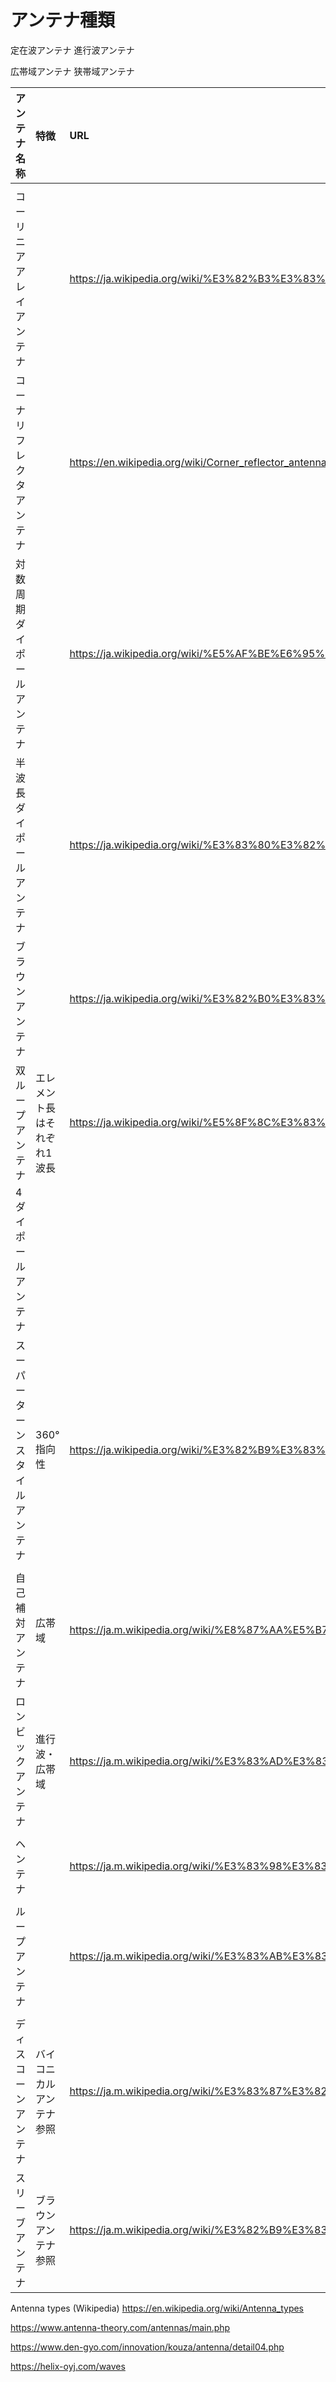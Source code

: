 # アンテナ種類

定在波アンテナ
進行波アンテナ

広帯域アンテナ
狭帯域アンテナ


|アンテナ名称|特徴|URL|
|:--|:--|:--|
||||
|コーリニアアレイアンテナ||https://ja.wikipedia.org/wiki/%E3%82%B3%E3%83%BC%E3%83%AA%E3%83%8B%E3%82%A2%E3%82%A2%E3%83%AC%E3%82%A4%E3%82%A2%E3%83%B3%E3%83%86%E3%83%8A|
|コーナリフレクタアンテナ||https://en.wikipedia.org/wiki/Corner_reflector_antenna|
|対数周期ダイポールアンテナ||https://ja.wikipedia.org/wiki/%E5%AF%BE%E6%95%B0%E5%91%A8%E6%9C%9F%E3%82%A2%E3%83%B3%E3%83%86%E3%83%8A|
|半波長ダイポールアンテナ||https://ja.wikipedia.org/wiki/%E3%83%80%E3%82%A4%E3%83%9D%E3%83%BC%E3%83%AB%E3%82%A2%E3%83%B3%E3%83%86%E3%83%8A|
|ブラウンアンテナ||https://ja.wikipedia.org/wiki/%E3%82%B0%E3%83%A9%E3%83%B3%E3%83%89%E3%83%97%E3%83%AC%E3%83%BC%E3%83%B3%E3%82%A2%E3%83%B3%E3%83%86%E3%83%8A|
|双ループアンテナ|エレメント長はそれぞれ1波長|https://ja.wikipedia.org/wiki/%E5%8F%8C%E3%83%AB%E3%83%BC%E3%83%97%E3%82%A2%E3%83%B3%E3%83%86%E3%83%8A|
|4ダイポールアンテナ||
|スーパーターンスタイルアンテナ|360°指向性|https://ja.wikipedia.org/wiki/%E3%82%B9%E3%83%BC%E3%83%91%E3%83%BC%E3%82%BF%E3%83%BC%E3%83%B3%E3%82%B9%E3%82%BF%E3%82%A4%E3%83%AB%E3%82%A2%E3%83%B3%E3%83%86%E3%83%8A|
||||
|自己補対アンテナ|広帯域|https://ja.m.wikipedia.org/wiki/%E8%87%AA%E5%B7%B1%E8%A3%9C%E5%AF%BE%E3%82%A2%E3%83%B3%E3%83%86%E3%83%8A|
|ロンビックアンテナ|進行波・広帯域|https://ja.m.wikipedia.org/wiki/%E3%83%AD%E3%83%B3%E3%83%93%E3%83%83%E3%82%AF%E3%82%A2%E3%83%B3%E3%83%86%E3%83%8A|
||||
|ヘンテナ||https://ja.m.wikipedia.org/wiki/%E3%83%98%E3%83%B3%E3%83%86%E3%83%8A|
||||
|ループアンテナ||https://ja.m.wikipedia.org/wiki/%E3%83%AB%E3%83%BC%E3%83%97%E3%82%A2%E3%83%B3%E3%83%86%E3%83%8A|
||||
|ディスコーンアンテナ|バイコニカルアンテナ参照|https://ja.m.wikipedia.org/wiki/%E3%83%87%E3%82%A3%E3%82%B9%E3%82%B3%E3%83%BC%E3%83%B3%E3%83%BB%E3%82%A2%E3%83%B3%E3%83%86%E3%83%8A|
|スリーブアンテナ|ブラウンアンテナ参照|https://ja.m.wikipedia.org/wiki/%E3%82%B9%E3%83%AA%E3%83%BC%E3%83%96%E3%82%A2%E3%83%B3%E3%83%86%E3%83%8A|

Antenna types (Wikipedia)
https://en.wikipedia.org/wiki/Antenna_types

https://www.antenna-theory.com/antennas/main.php

https://www.den-gyo.com/innovation/kouza/antenna/detail04.php

https://helix-oyj.com/waves
